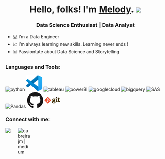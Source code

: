 <h1 align="center">  Hello, folks! I'm <a href="https://www.linkedin.com/in/melodyyip/"><b>Melody</b></a>. <img src="https://raw.githubusercontent.com/MartinHeinz/MartinHeinz/master/wave.gif" width="30px">
 
<!-- <h3 align="center">Data Science Enthusiast| Data analyt |<a href="https://public.tableau.com/profile/rohan.kokkula#!/"><b> Tableau Analyst</b></a> | </h3></h1> -->
  
<h3 align="center">Data Science Enthusiast | Data Analyst  </h3></h1>

- 💻 I’m a Data Engineer
- 📈 I’m always learning new skills. Learning never ends !
- 📊 Passiontate about Data Science and Storytelling

### Languages and Tools:
<div>
 <img alt="python" width="50px" src="https://cdn3.iconfinder.com/data/icons/logos-and-brands-adobe/512/267_Python-512.png" />
 <img alt="visual studio code" width="50px" src="https://raw.githubusercontent.com/github/explore/80688e429a7d4ef2fca1e82350fe8e3517d3494d/topics/visual-studio-code/visual-studio-code.png" />
 <img alt="tableau" width="85px" src="https://logos-world.net/wp-content/uploads/2021/10/Tableau-Symbol.png" />
 <img alt="powerBI" width="100px" src="https://www.vectorlogo.zone/logos/microsoft_powerbi/microsoft_powerbi-ar21.svg" />
 <img alt="googlecloud" width="100px" src="https://www.vectorlogo.zone/logos/google_cloud/google_cloud-ar21.svg" />
 <img alt="bigquery" width="100px" src="https://www.vectorlogo.zone/logos/google_bigquery/google_bigquery-ar21.svg" />
 <img alt="SAS" width="100px" src="https://www.vectorlogo.zone/logos/sas/sas-ar21.svg" />
 <img alt="Pandas" width="50px" src="https://cdn.jsdelivr.net/npm/simple-icons@3.4.0/icons/pandas.svg" />
 <img alt="GitHub" width="50px" src="https://raw.githubusercontent.com/github/explore/78df643247d429f6cc873026c0622819ad797942/topics/github/github.png" />
 <img alt="Git" width="50px" src="https://raw.githubusercontent.com/github/explore/80688e429a7d4ef2fca1e82350fe8e3517d3494d/topics/git/git.png" />
</div>
<!-- <img align="left" alt="AWS" width="26px" src="https://cdn.jsdelivr.net/npm/simple-icons@3.4.0/icons/amazonaws.svg" /> -->
<!-- <img align="left" alt="Azure" width="26px" src="https://www.parkmycloud.com/wp-content/uploads/2018/02/Azure_.png" /> -->
<!-- <img align="left" alt="SQLServer" width="26px" src="https://img.icons8.com/color/2x/microsoft-sql-server.png" /> -->
<!-- <img align="left" alt="Pytorch" width="26px" src="https://cdn.jsdelivr.net/npm/simple-icons@3.4.0/icons/pytorch.svg" /> -->


### Connect with me:

 
[<img align="left"  width="40px" src="https://www.vectorlogo.zone/logos/linkedin/linkedin-tile.svg" />](https://www.linkedin.com/in/melodyyip/)
[<img align="left" alt="cabreirajm | medium" width="40px" src="https://www.vectorlogo.zone/logos/medium/medium-tile.svg" />](https://medium.com/@melodyyip515_)


